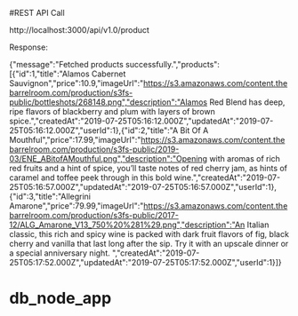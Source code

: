 #REST API Call

http://localhost:3000/api/v1.0/product

Response:

{"message":"Fetched products successfully.","products":[{"id":1,"title":"Alamos Cabernet Sauvignon","price":10.9,"imageUrl":"https://s3.amazonaws.com/content.thebarrelroom.com/production/s3fs-public/bottleshots/268148.png","description":"Alamos Red Blend has deep, ripe flavors of blackberry and plum with layers of brown spice.","createdAt":"2019-07-25T05:16:12.000Z","updatedAt":"2019-07-25T05:16:12.000Z","userId":1},{"id":2,"title":"A Bit Of A Mouthful","price":17.99,"imageUrl":"https://s3.amazonaws.com/content.thebarrelroom.com/production/s3fs-public/2019-03/ENE_ABitofAMouthful.png","description":"Opening with aromas of rich red fruits and a hint of spice, you’ll taste notes of red cherry jam, as hints of caramel and toffee peek through in this bold wine.","createdAt":"2019-07-25T05:16:57.000Z","updatedAt":"2019-07-25T05:16:57.000Z","userId":1},{"id":3,"title":"Allegrini Amarone","price":79.99,"imageUrl":"https://s3.amazonaws.com/content.thebarrelroom.com/production/s3fs-public/2017-12/ALG_Amarone_V13_750%20%281%29.png","description":"An Italian classic, this rich and spicy wine is packed with dark fruit flavors of fig, black cherry and vanilla that last long after the sip. Try it with an upscale dinner or a special anniversary night.  ","createdAt":"2019-07-25T05:17:52.000Z","updatedAt":"2019-07-25T05:17:52.000Z","userId":1}]}
# db_node_app
